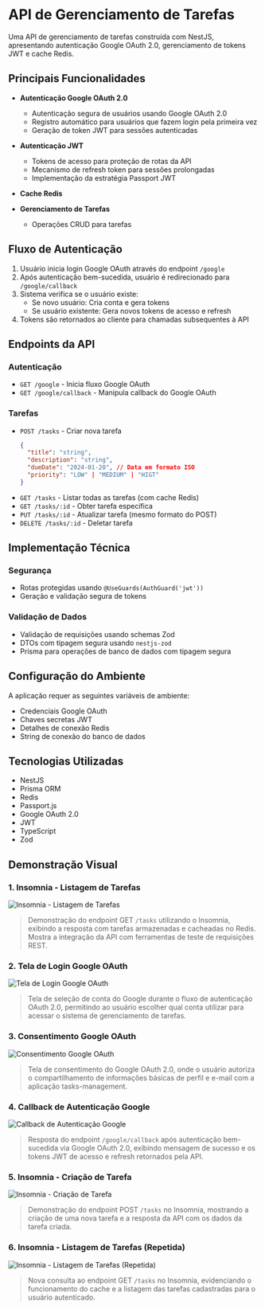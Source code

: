 # API de Gerenciamento de Tarefas

Uma API de gerenciamento de tarefas construída com NestJS, apresentando autenticação Google OAuth 2.0, gerenciamento de tokens JWT e cache Redis.

## Principais Funcionalidades

- **Autenticação Google OAuth 2.0**
  - Autenticação segura de usuários usando Google OAuth 2.0
  - Registro automático para usuários que fazem login pela primeira vez
  - Geração de token JWT para sessões autenticadas

- **Autenticação JWT**
  - Tokens de acesso para proteção de rotas da API
  - Mecanismo de refresh token para sessões prolongadas
  - Implementação da estratégia Passport JWT

- **Cache Redis**


- **Gerenciamento de Tarefas**
  - Operações CRUD para tarefas

## Fluxo de Autenticação

1. Usuário inicia login Google OAuth através do endpoint `/google`
2. Após autenticação bem-sucedida, usuário é redirecionado para `/google/callback`
3. Sistema verifica se o usuário existe:
   - Se novo usuário: Cria conta e gera tokens
   - Se usuário existente: Gera novos tokens de acesso e refresh
4. Tokens são retornados ao cliente para chamadas subsequentes à API

## Endpoints da API

### Autenticação
- `GET /google` - Inicia fluxo Google OAuth
- `GET /google/callback` - Manipula callback do Google OAuth

### Tarefas
- `POST /tasks` - Criar nova tarefa
  ```json
  {
    "title": "string",
    "description": "string",
    "dueDate": "2024-01-20", // Data em formato ISO
    "priority": "LOW" | "MEDIUM" | "HIGT"
  }
  ```
- `GET /tasks` - Listar todas as tarefas (com cache Redis)
- `GET /tasks/:id` - Obter tarefa específica
- `PUT /tasks/:id` - Atualizar tarefa (mesmo formato do POST)
- `DELETE /tasks/:id` - Deletar tarefa

## Implementação Técnica

### Segurança
- Rotas protegidas usando `@UseGuards(AuthGuard('jwt'))`
- Geração e validação segura de tokens

### Validação de Dados
- Validação de requisições usando schemas Zod
- DTOs com tipagem segura usando `nestjs-zod`
- Prisma para operações de banco de dados com tipagem segura

## Configuração do Ambiente

A aplicação requer as seguintes variáveis de ambiente:
- Credenciais Google OAuth
- Chaves secretas JWT
- Detalhes de conexão Redis
- String de conexão do banco de dados

## Tecnologias Utilizadas

- NestJS
- Prisma ORM
- Redis
- Passport.js
- Google OAuth 2.0
- JWT
- TypeScript
- Zod

## Demonstração Visual

### 1. Insomnia - Listagem de Tarefas
![Insomnia - Listagem de Tarefas](docs/screenshots/insomnia-get-tasks.png)
> Demonstração do endpoint GET `/tasks` utilizando o Insomnia, exibindo a resposta com tarefas armazenadas e cacheadas no Redis. Mostra a integração da API com ferramentas de teste de requisições REST.

### 2. Tela de Login Google OAuth
![Tela de Login Google OAuth](docs/screenshots/google-oauth-select-account.png)
> Tela de seleção de conta do Google durante o fluxo de autenticação OAuth 2.0, permitindo ao usuário escolher qual conta utilizar para acessar o sistema de gerenciamento de tarefas.

### 3. Consentimento Google OAuth
![Consentimento Google OAuth](docs/screenshots/google-oauth-consent.png)
> Tela de consentimento do Google OAuth 2.0, onde o usuário autoriza o compartilhamento de informações básicas de perfil e e-mail com a aplicação tasks-management.

### 4. Callback de Autenticação Google
![Callback de Autenticação Google](docs/screenshots/google-oauth-callback.png)
> Resposta do endpoint `/google/callback` após autenticação bem-sucedida via Google OAuth 2.0, exibindo mensagem de sucesso e os tokens JWT de acesso e refresh retornados pela API.

### 5. Insomnia - Criação de Tarefa
![Insomnia - Criação de Tarefa](docs/screenshots/insomnia-post-task.png)
> Demonstração do endpoint POST `/tasks` no Insomnia, mostrando a criação de uma nova tarefa e a resposta da API com os dados da tarefa criada.

### 6. Insomnia - Listagem de Tarefas (Repetida)
![Insomnia - Listagem de Tarefas (Repetida)](docs/screenshots/insomnia-get-tasks-2.png)
> Nova consulta ao endpoint GET `/tasks` no Insomnia, evidenciando o funcionamento do cache e a listagem das tarefas cadastradas para o usuário autenticado.
